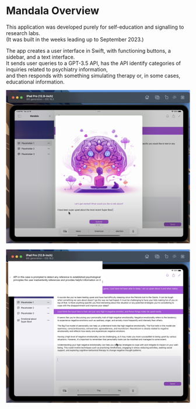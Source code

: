 # Mandala Overview

This application was developed purely for self-education and signalling to research labs.  
(It was built in the weeks leading up to September 2023.)

The app creates a user interface in Swift, with functioning buttons, a sidebar, and a text interface.  
It sends user queries to a GPT-3.5 API, has the API identify categories of inquiries related to psychiatry information,  
and then responds with something simulating therapy or, in some cases, educational information.

![GUI when user opens a new chat](2_demo2.png)

![Intermediary layer modifying LLM output](1_demo1.png)

